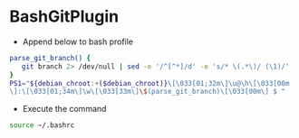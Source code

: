 # BashGitPlugin

- Append below to bash profile
```bash
parse_git_branch() {
   git branch 2> /dev/null | sed -e '/^[^*]/d' -e 's/* \(.*\)/ (\1)/'
}
PS1="${debian_chroot:+($debian_chroot)}\[\033[01;32m\]\u@\h\[\033[00m
\]:\[\033[01;34m\]\w\[\033[33m\]\$(parse_git_branch)\[\033[00m\] $ "
```
- Execute the command
```bash
source ~/.bashrc
```

